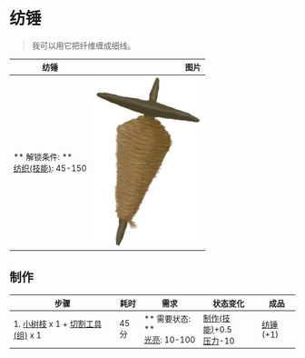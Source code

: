 # 纺锤  
> 我可以用它把纤维缠成细线。  
  
  纺锤  |   图片   
 ----  |  ----:   
 ** 解锁条件: **<br>[纺织(技能)](Skill_Tailoring.md): 45-150  |  <img decoding="async" src="Sprite/SpindledCord.png" href="a.md" style="max-width:300px;max-height:300px;">   
  
## 制作  
步骤  |  耗时  |  需求  |  状态变化  |  成品  
----  |  ----  |  ----  |  ----  |  ----  
1. [小树枝](Sticks.md) x 1 + [切割工具(组)](GpTag_Cutter.md) x 1  |  45分  |  ** 需要状态: **<br>[光亮](Light.md): 10-100  |  [制作(技能)](Skill_Crafting.md)+0.5<br>[压力](Stress.md)-10  |  [纺锤](Spindle.md)(+1)  


<script>document.title="纺锤 - 卡牌生存百科 Card Survival Wiki";</script>
